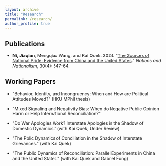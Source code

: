 ```yaml
---
layout: archive
title: "Research"
permalink: /research/
author_profile: true
---
```


## Publications 

 * **Ni, Jiaqian**, Mengqiao Wang, and Kai Quek. 2024. "[The Sources of National Pride: Evidence from China and the United States](https://doi.org/10.1111/nana.13007)." *Nations and Nationalism*, 30(4): 547-64. 
 
## Working Papers 

  * "Behavior, Identity, and Incongruency: When and How are Political Attitudes Moved?"
    (HKU MPhil thesis)
    
  * "Mixed Signaling and Negativity Bias: When do Negative Public Opinion Harm or Help International Reconciliation?"

  * "Do War Apologies Work? Interstate Apologies in the Shadow of Domestic Dynamics."
    (with Kai Quek, Under Review)

  * "The Pblic Dynamics of Conciliation in the Shadow of Interstate Grievances."
    (with Kai Quek) 

  * "The Public Dynamics of Reconciliation: Parallel Experiments in China and the United States."
    (with Kai Quek and Gabriel Fung) 
    

  
       
